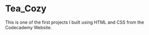 # Tea_Cozy 

This is one of the first projects I built using HTML and CSS from the Codecademy Website. 

